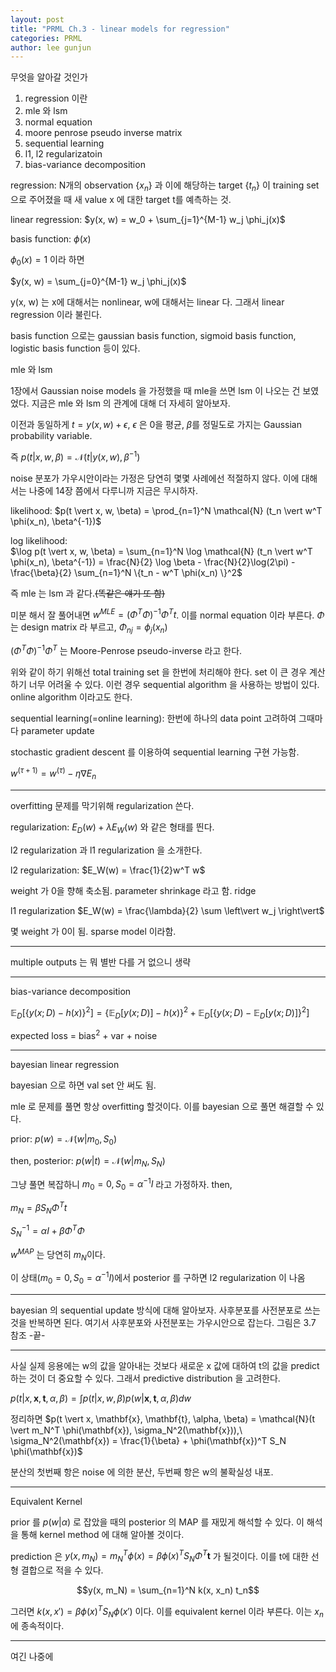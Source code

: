 ```yaml
---
layout: post
title: "PRML Ch.3 - linear models for regression"
categories: PRML
author: lee gunjun
---
```


무엇을 알아갈 것인가

1. regression 이란
2. mle 와 lsm
3. normal equation
4. moore penrose pseudo inverse matrix
5. sequential learning
6. l1, l2 regularizatoin
7. bias-variance decomposition

regression: N개의 observation $\{x_n\}$ 과 이에 해당하는 target $\{t_n\}$ 이 training set 으로 주어졌을 때 새 value x 에 대한 target t를 예측하는 것.

linear regression: $y(x, w) = w_0 + \sum_{j=1}^{M-1} w_j \phi_j(x)$

basis function: $\phi(x)$

$\phi_0(x)=1$ 이라 하면

$y(x, w) = \sum_{j=0}^{M-1} w_j \phi_j(x)$

y(x, w) 는 x에 대해서는 nonlinear, w에 대해서는 linear 다. 그래서 linear regression 이라 불린다.

basis function 으로는 gaussian basis function, sigmoid basis function, logistic basis function 등이 있다.

mle 와 lsm

1장에서 Gaussian noise models 을 가정했을 때 mle을 쓰면 lsm 이 나오는 건 보였었다. 지금은 mle 와 lsm 의 관계에 대해 더 자세히 알아보자.

이전과 동일하게 $t = y(x, w) + \epsilon$, $\epsilon$ 은 0을 평균, $\beta$를 정밀도로 가지는 Gaussian probability variable.

즉 $p(t \vert x, w, \beta) = \mathcal{N}(t \vert y(x, w), \beta^{-1})$

noise 분포가 가우시안이라는 가정은 당연히 몇몇 사례에선 적절하지 않다. 이에 대해서는 나중에 14장 쯤에서 다루니까 지금은 무시하자.

likelihood: $p(t \vert x, w, \beta) = \prod_{n=1}^N \mathcal{N} (t_n \vert w^T \phi(x_n), \beta^{-1})$

log likelihood:   
$\log p(t \vert x, w, \beta) = \sum_{n=1}^N \log \mathcal{N} (t_n \vert w^T \phi(x_n), \beta^{-1}) = \frac{N}{2} \log \beta - \frac{N}{2}\log(2\pi) - \frac{\beta}{2} \sum_{n=1}^N \{t_n - w^T \phi(x_n) \}^2$

즉 mle 는 lsm 과 같다.~~(똑같은 얘기 또 함)~~

미분 해서 잘 풀어내면 $w^{MLE} = (\Phi^T \Phi)^{-1} \Phi^T t$. 이를 normal equation 이라 부른다. $\Phi$ 는 design matrix 라 부르고, $\Phi_{nj} = \phi_j(x_n)$

$(\Phi^T \Phi)^{-1} \Phi^T$ 는 Moore-Penrose pseudo-inverse 라고 한다.

위와 같이 하기 위해선 total training set 을 한번에 처리해야 한다. set 이 큰 경우 계산하기 너무 어려울 수 있다. 이런 경우 sequential algorithm 을 사용하는 방법이 있다. online algorithm 이라고도 한다.

sequential learning(=online learning): 한번에 하나의 data point 고려하여 그때마다 parameter update

stochastic gradient descent 를 이용하여 sequential learning 구현 가능함.

$w^{(\tau+1)} = w^{(\tau)} - \eta \nabla E_n$

----

overfitting 문제를 막기위해 regularization 쓴다.

regularization: $E_D (w) + \lambda E_W(w)$ 와 같은 형태를 띈다.

l2 regularization 과 l1 regularization 을 소개한다.

l2 regularization: $E_W(w) = \frac{1}{2}w^T w$

weight 가 0을 향해 축소됨. parameter shrinkage 라고 함. ridge

l1 regularization $E_W(w) = \frac{\lambda}{2} \sum \left\vert w_j \right\vert$

몇 weight 가 0이 됨. sparse model 이라함.

----

multiple outputs 는 뭐 별반 다를 거 없으니 생략

----

bias-variance decomposition

$\mathbb{E}_D \left[ \{ y(x ; D) - h(x) \}^2 \right] = \{ \mathbb{E}_D \left[ y(x;D) \right] -h(x)\}^2 + \mathbb{E}_D \left[ \{ y(x;D) - \mathbb{E}_D \left[ y(x;D) \right] \}^2 \right]$

expected loss = bias$^2$ + var + noise

----

bayesian linear regression

bayesian 으로 하면 val set 안 써도 됨.

mle 로 문제를 풀면 항상 overfitting 할것이다. 이를 bayesian 으로 풀면 해결할 수 있다.

prior: $p(w) = \mathcal{N} (w \vert m_0, S_0)$

then, posterior: $p(w \vert t) = \mathcal{N}(w \vert m_N, S_N)$

그냥 풀면 복잡하니 $m_0 = 0, S_0 = \alpha^{-1} I$ 라고 가정하자. then,

$m_N = \beta S_N \Phi^T t$

$S_N^{-1} = \alpha I + \beta \Phi^T \Phi$

$w^{MAP}$ 는 당연히 $m_N$이다.

이 상태($m_0 = 0, S_0 = \alpha^{-1} I$)에서 posterior 를 구하면 l2 regularization 이 나옴

----

bayesian 의 sequential update 방식에 대해 알아보자. 사후분포를 사전분포로 쓰는 것을 반복하면 된다. 여기서 사후분포와 사전분포는 가우시안으로 잡는다. 그림은 3.7 참조 -끝- 

----

사실 실제 응용에는 w의 값을 알아내는 것보다 새로운 x 값에 대하여 t의 값을 predict 하는 것이 더 중요할 수 있다. 그래서 predictive distribution 을 고려한다. 

$p(t \vert x, \mathbf{x}, \mathbf{t}, \alpha, \beta) = \int p(t \vert x, w, \beta) p(w \vert \mathbf{x}, \mathbf{t}, \alpha, \beta)dw$

정리하면 $p(t \vert x, \mathbf{x}, \mathbf{t}, \alpha, \beta) = \mathcal{N}(t \vert m_N^T \phi(\mathbf{x}), \sigma_N^2(\mathbf{x})),\ \sigma_N^2(\mathbf{x}) = \frac{1}{\beta} + \phi(\mathbf{x})^T S_N \phi(\mathbf{x})$

분산의 첫번째 항은 noise 에 의한 분산, 두번째 항은 w의 불확실성 내포.

----

Equivalent Kernel

prior 를 $p(w \vert \alpha)$ 로 잡았을 때의 posterior 의 MAP 를 재밌게 해석할 수 있다. 이 해석을 통해 kernel method 에 대해 알아볼 것이다.

prediction 은 $y(x, m_N) = m_N^T \phi(x) = \beta \phi(x)^T S_N \Phi^T \mathbf{t}$ 가 될것이다. 이를 t에 대한 선형 결합으로 적을 수 있다.

$$y(x, m_N) = \sum_{n=1}^N k(x, x_n) t_n$$

그러면 $k(x, x') = \beta\phi(x)^TS_N\phi(x')$ 이다. 이를 equivalent kernel 이라 부른다. 이는 $x_n$ 에 종속적이다.

----

여긴 나중에

<!-- bayesian model comparison

L 개의 모델 $\{M_i\},\ (i=1, \cdots, L)$ 들을 비교한다고 해보자.

$p(M_i \vert D) \propto p(M_i) p(D \vert M_i)$

생략.

----

The Evidence Approximation

완전한 bayesian 을 위해 $\alpha, \beta$ 에 대한 prior 를 도입하자. remind: $\alpha$는 w의 분산과, $\beta$는 x의 err의 분산과 관련있었다.

then, $p(t \vert \mathbf{t}) = \int \int \int p(t \vert w, \beta) p(w \vert t, \alpha, \beta) p(\alpha, \beta \vert t) dw d\alpha d\beta$
 -->


